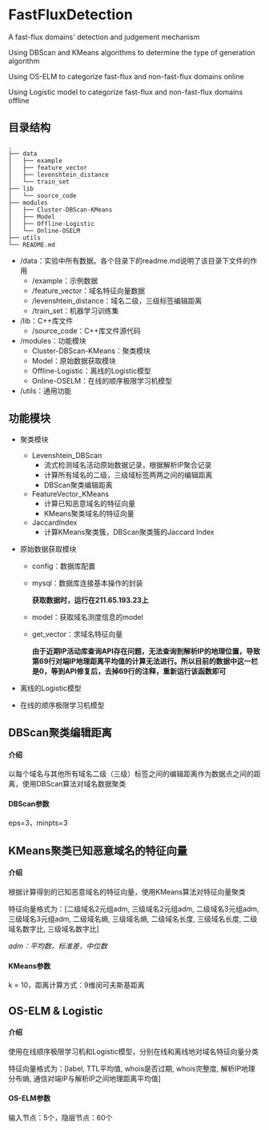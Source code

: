# FastFluxDetection
A fast-flux domains' detection and judgement mechanism

Using DBScan and KMeans algorithms to determine the type of generation algorithm

Using OS-ELM to categorize fast-flux and non-fast-flux domains online

Using Logistic model to categorize fast-flux and non-fast-flux domains offline

## 目录结构

```
.
├── data
│   ├── example
│   ├── feature_vector
│   ├── levenshtein_distance
│   └── train_set
├── lib
│   └── source_code
├── modules
│   ├── Cluster-DBScan-KMeans
│   ├── Model
│   ├── Offline-Logistic
│   └── Online-OSELM
├── utils
└── README.md
```

- /data：实验中所有数据。各个目录下的readme.md说明了该目录下文件的作用
  - /example：示例数据
  - /feature_vector：域名特征向量数据
  - /levenshtein_distance：域名二级，三级标签编辑距离
  - /train_set：机器学习训练集
- /lib：C++库文件
  - /source_code：C++库文件源代码
- /modules：功能模块
  - Cluster-DBScan-KMeans：聚类模块
  - Model：原始数据获取模块
  - Offline-Logistic：离线的Logistic模型
  - Online-OSELM：在线的顺序极限学习机模型
- /utils：通用功能

## 功能模块

- 聚类模块

  - Levenshtein_DBScan
    - 流式检测域名活动原始数据记录，根据解析IP聚合记录
    - 计算所有域名的二级，三级域标签两两之间的编辑距离
    - DBScan聚类编辑距离
  - FeatureVector_KMeans
    - 计算已知恶意域名的特征向量
    - KMeans聚类域名的特征向量
  - JaccardIndex
    - 计算KMeans聚类簇，DBScan聚类簇的Jaccard Index

- 原始数据获取模块

  - config：数据库配置

  - mysql：数据库连接基本操作的封装

    **获取数据时，运行在211.65.193.23上**

  - model：获取域名测度信息的model

  - get_vector：求域名特征向量

    **由于近期IP活动库查询API存在问题，无法查询到解析IP的地理位置，导致第69行对端IP地理距离平均值的计算无法进行。所以目前的数据中这一栏是0，等到API修复后，去掉69行的注释，重新运行该函数即可**

- 离线的Logistic模型

- 在线的顺序极限学习机模型

## DBScan聚类编辑距离

#### 介绍

以每个域名与其他所有域名二级（三级）标签之间的编辑距离作为数据点之间的距离，使用DBScan算法对域名数据聚类

#### DBScan参数

eps=3，minpts=3

## KMeans聚类已知恶意域名的特征向量

#### 介绍

根据计算得到的已知恶意域名的特征向量，使用KMeans算法对特征向量聚类

特征向量格式为：[二级域名2元组adm, 三级域名2元组adm, 二级域名3元组adm, 三级域名3元组adm, 二级域名熵, 三级域名熵, 二级域名长度, 三级域名长度, 二级域名数字比, 三级域名数字比]

*adm：平均数，标准差，中位数*

#### KMeans参数

k = 10，距离计算方式：9维闵可夫斯基距离

## OS-ELM & Logistic

#### 介绍

使用在线顺序极限学习机和Logistic模型，分别在线和离线地对域名特征向量分类

特征向量格式为：[label, TTL平均值, whois是否过期, whois完整度, 解析IP地理分布熵, 通信对端IP与解析IP之间地理距离平均值]

#### OS-ELM参数

输入节点：5个，隐层节点：60个

